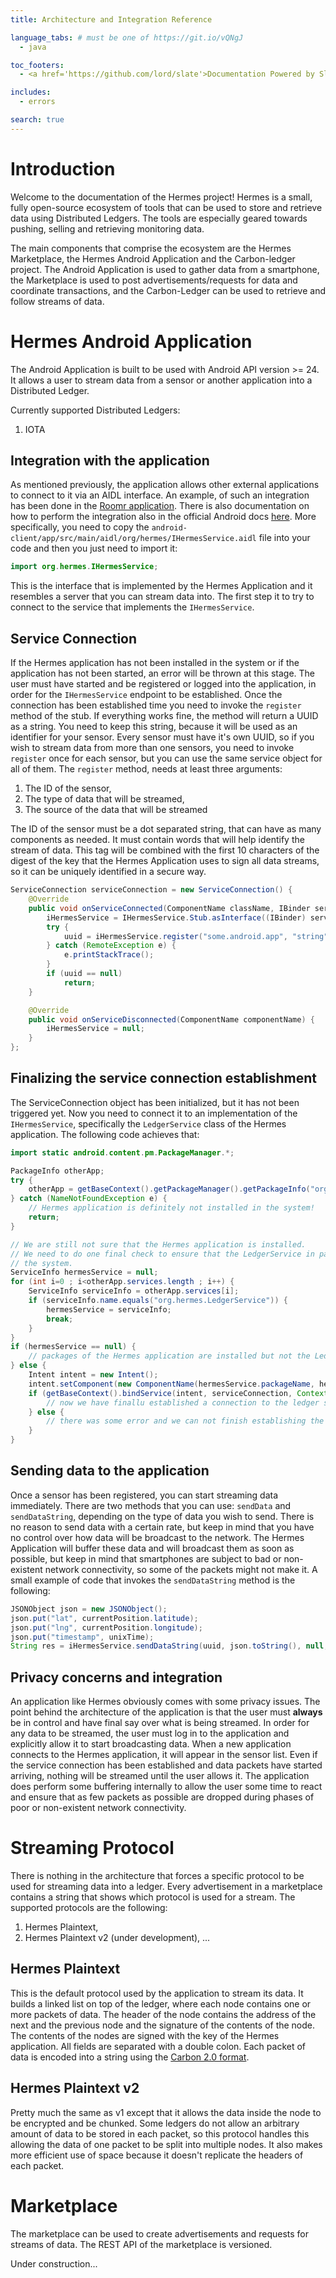```yaml
---
title: Architecture and Integration Reference

language_tabs: # must be one of https://git.io/vQNgJ
  - java

toc_footers:
  - <a href='https://github.com/lord/slate'>Documentation Powered by Slate</a>

includes:
  - errors

search: true
---
```


# Introduction

Welcome to the documentation of the Hermes project! Hermes is a small, fully
open-source ecosystem of tools that can be used to store and retrieve data
using Distributed Ledgers. The tools are especially geared towards pushing,
selling and retrieving monitoring data.

The main components that comprise the ecosystem are the Hermes Marketplace,
the Hermes Android Application and the Carbon-ledger project. The Android
Application is used to gather data from a smartphone, the Marketplace is
used to post advertisements/requests for data and coordinate transactions,
and the Carbon-Ledger can be used to retrieve and follow streams of data.

# Hermes Android Application

The Android Application is built to be used with Android API version >= 24.
It allows a user to stream data from a sensor or another application into
a Distributed Ledger.

Currently supported Distributed Ledgers:
1. IOTA

## Integration with the application

As mentioned previously, the application allows other external applications
to connect to it via an AIDL interface. An example, of such an integration
has been done in the 
[Roomr application](https://github.com/ntsiam/roomr-android). There is also
documentation on how to perform the integration also in the official Android
docs [here](https://developer.android.com/guide/components/aidl). More
specifically, you need to copy the
`android-client/app/src/main/aidl/org/hermes/IHermesService.aidl` file into
your code and then you just need to import it:

```java
import org.hermes.IHermesService;
```

This is the interface that is implemented by the Hermes Application and it
resembles a server that you can stream data into. The first step it to try to
connect to the service that implements the `IHermesService`.

## Service Connection

If the Hermes application has not been installed in the system or if the
application has not been started, an error will be thrown at this
stage. The user must have started and be registered or logged into the
application, in order for the `IHermesService` endpoint to be established.
Once the connection has been established time you need to invoke
the `register` method of the stub. If everything works fine, the method will
return a UUID as a string. You need to keep this string, because it will be
used as an identifier for your sensor. Every sensor must have it's own
UUID, so if you wish to stream data from more than one sensors, you need to
invoke `register` once for each sensor, but you can use the same service object
for all of them. The `register` method, needs at least three arguments:

1. The ID of the sensor,
2. The type of data that will be streamed,
3. The source of the data that will be streamed

The ID of the sensor must be a dot separated string, that can have as many
components as needed. It must contain words that will help identify the
stream of data. This tag will be combined with the first 10 characters
of the digest of the key that the Hermes Application uses to sign all data
streams, so it can be uniquely identified in a secure way.

```java
ServiceConnection serviceConnection = new ServiceConnection() {
    @Override
    public void onServiceConnected(ComponentName className, IBinder service) {
        iHermesService = IHermesService.Stub.asInterface((IBinder) service);
        try {
            uuid = iHermesService.register("some.android.app", "string", "sensor_type", null, null);
        } catch (RemoteException e) {
            e.printStackTrace();
        }
        if (uuid == null)
            return;
    }

    @Override
    public void onServiceDisconnected(ComponentName componentName) {
        iHermesService = null;
    }
};
```

## Finalizing the service connection establishment

The ServiceConnection object has been initialized, but it has not been
triggered yet. Now you need to connect it to an implementation of the
`IHermesService`, specifically the `LedgerService` class of the Hermes
application. The following code achieves  that:

```java
import static android.content.pm.PackageManager.*;

PackageInfo otherApp;
try {
    otherApp = getBaseContext().getPackageManager().getPackageInfo("org.hermes", GET_SERVICES);
} catch (NameNotFoundException e) {
    // Hermes application is definitely not installed in the system!
    return;
}

// We are still not sure that the Hermes application is installed.
// We need to do one final check to ensure that the LedgerService in particular is present in
// the system.
ServiceInfo hermesService = null;
for (int i=0 ; i<otherApp.services.length ; i++) {
    ServiceInfo serviceInfo = otherApp.services[i];
    if (serviceInfo.name.equals("org.hermes.LedgerService")) {
        hermesService = serviceInfo;
        break;
    }
}
if (hermesService == null) {
    // packages of the Hermes application are installed but not the LedgerService
} else {
    Intent intent = new Intent();
    intent.setComponent(new ComponentName(hermesService.packageName, hermesService.name));
    if (getBaseContext().bindService(intent, serviceConnection, Context.BIND_AUTO_CREATE)) {
        // now we have finallu established a connection to the ledger service
    } else {
        // there was some error and we can not finish establishing the connection
    }
}
```

## Sending data to the application

Once a sensor has been registered, you can start streaming data immediately.
There are two methods that you can use: `sendData` and `sendDataString`,
depending on the type of data you wish to send. There is no reason to send
data with a certain rate, but keep in mind that you have no control over how
data will be broadcast to the network. The Hermes Application will buffer
these data and will broadcast them as soon as possible, but keep in mind
that smartphones are subject to bad or non-existent network connectivity,
so some of the packets might not make it. A small example of code that
invokes the `sendDataString` method is the following:

```java
JSONObject json = new JSONObject();
json.put("lat", currentPosition.latitude);
json.put("lng", currentPosition.longitude);
json.put("timestamp", unixTime);
String res = iHermesService.sendDataString(uuid, json.toString(), null, null, null, null, null, null, -1, null);
```

## Privacy concerns and integration

An application like Hermes obviously comes with some privacy issues. The point
behind the architecture of the application is that the user must **always**
be in control and have final say over what is being streamed. In order for
any data to be streamed, the user must log in to the application and
explicitly allow it to start broadcasting data. When a new application
connects to the Hermes application, it will appear in the sensor list. Even if
the service connection has been established and data packets have started
arriving, nothing will be streamed until the user allows it. The application
does perform some buffering internally to allow the user some time to react
and ensure that as few packets as possible are dropped during phases of poor
or non-existent network connectivity.

# Streaming Protocol

There is nothing in the architecture that forces a specific protocol to be
used for streaming data into a ledger. Every advertisement in a marketplace
contains a string that shows which protocol is used for a stream. The
supported protocols are the following:

1. Hermes Plaintext,
2. Hermes Plaintext v2 (under development),
...

## Hermes Plaintext

This is the default protocol used by the application to stream its data. It
builds a linked list on top of the ledger, where each node contains one or
more packets of data. The header of the node contains the address of the next
and the previous node and the signature of the contents of the node. The
contents of the nodes are signed with the key of the Hermes application. All
fields are separated with a double colon. Each packet of data is encoded into
a string using the [Carbon 2.0 format](https://github.com/metrics20/go-metrics20).


## Hermes Plaintext v2

Pretty much the same as v1 except that it allows the data inside the node to
be encrypted and be chunked. Some ledgers do not allow an arbitrary amount of
data to be stored in each packet, so this protocol handles this allowing the
data of one packet to be split into multiple nodes. It also makes more efficient
use of space because it doesn't replicate the headers of each packet.


# Marketplace

The marketplace can be used to create advertisements and requests for streams
of data. The REST API of the marketplace is versioned.

Under construction...
